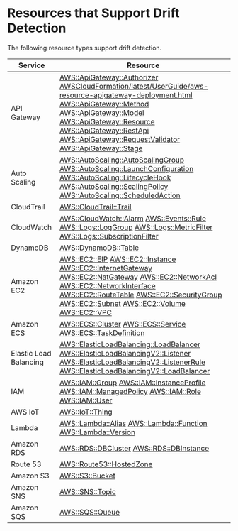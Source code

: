# Resources that Support Drift Detection<a name="using-cfn-stack-drift-resource-list"></a>

The following resource types support drift detection\.


| Service | Resource | 
| --- | --- | 
| API Gateway |  [AWS::ApiGateway::Authorizer](https://docs.aws.amazon.com/AWSCloudFormation/latest/UserGuide/aws-resource-apigateway-authorizer.html) [AWSCloudFormation/latest/UserGuide/aws\-resource\-apigateway\-deployment\.html](https://docs.aws.amazon.com/aws-resource-apigateway-deployment) [AWS::ApiGateway::Method](https://docs.aws.amazon.com/AWSCloudFormation/latest/UserGuide/aws-resource-apigateway-method.html) [AWS::ApiGateway::Model](https://docs.aws.amazon.com/AWSCloudFormation/latest/UserGuide/aws-resource-apigateway-model.html) [AWS::ApiGateway::Resource](https://docs.aws.amazon.com/AWSCloudFormation/latest/UserGuide/aws-resource-apigateway-resource.html) [AWS::ApiGateway::RestApi](https://docs.aws.amazon.com/AWSCloudFormation/latest/UserGuide/aws-resource-apigateway-restapi.html) [AWS::ApiGateway::RequestValidator](https://docs.aws.amazon.com/AWSCloudFormation/latest/UserGuide/aws-resource-apigateway-requestvalidator.html) [AWS::ApiGateway::Stage](https://docs.aws.amazon.com/AWSCloudFormation/latest/UserGuide/aws-resource-apigateway-stage.html)  | 
| Auto Scaling |  [AWS::AutoScaling::AutoScalingGroup](https://docs.aws.amazon.com/AWSCloudFormation/latest/UserGuide/aws-properties-as-group.html) [AWS::AutoScaling::LaunchConfiguration](https://docs.aws.amazon.com/AWSCloudFormation/latest/UserGuide/aws-properties-as-launchconfig.html) [AWS::AutoScaling::LifecycleHook](https://docs.aws.amazon.com/AWSCloudFormation/latest/UserGuide/aws-resource-as-lifecyclehook.html) [AWS::AutoScaling::ScalingPolicy](https://docs.aws.amazon.com/AWSCloudFormation/latest/UserGuide/aws-properties-as-policy.html) [AWS::AutoScaling::ScheduledAction](https://docs.aws.amazon.com/AWSCloudFormation/latest/UserGuide/aws-resource-as-scheduledaction.html)  | 
| CloudTrail |  [AWS::CloudTrail::Trail](https://docs.aws.amazon.com/AWSCloudFormation/latest/UserGuide/aws-resource-cloudtrail-trail.html)  | 
| CloudWatch |  [AWS::CloudWatch::Alarm](https://docs.aws.amazon.com/AWSCloudFormation/latest/UserGuide/aws-properties-cw-alarm.html) [AWS::Events::Rule](https://docs.aws.amazon.com/AWSCloudFormation/latest/UserGuide/aws-resource-events-rule.html) [AWS::Logs::LogGroup](https://docs.aws.amazon.com/AWSCloudFormation/latest/UserGuide/aws-resource-logs-loggroup.html) [AWS::Logs::MetricFilter](https://docs.aws.amazon.com/AWSCloudFormation/latest/UserGuide/aws-resource-logs-metricfilter.html) [AWS::Logs::SubscriptionFilter](https://docs.aws.amazon.com/AWSCloudFormation/latest/UserGuide/aws-resource-logs-subscriptionfilter.html)  | 
| DynamoDB |  [AWS::DynamoDB::Table](https://docs.aws.amazon.com/AWSCloudFormation/latest/UserGuide/aws-resource-dynamodb-table.html)  | 
| Amazon EC2 |  [AWS::EC2::EIP](aws-properties-ec2-eip.md) [AWS::EC2::Instance](aws-properties-ec2-instance.md) [AWS::EC2::InternetGateway](aws-resource-ec2-internetgateway.md) [AWS::EC2::NatGateway](aws-resource-ec2-natgateway.md) [AWS::EC2::NetworkAcl](aws-resource-ec2-network-acl.md) [AWS::EC2::NetworkInterface](aws-resource-ec2-network-interface.md) [AWS::EC2::RouteTable](aws-resource-ec2-route-table.md) [AWS::EC2::SecurityGroup](aws-properties-ec2-security-group.md) [AWS::EC2::Subnet](aws-resource-ec2-subnet.md) [AWS::EC2::Volume](aws-properties-ec2-ebs-volume.md) [AWS::EC2::VPC](aws-resource-ec2-vpc.md)  | 
| Amazon ECS |  [AWS::ECS::Cluster](https://docs.aws.amazon.com/AWSCloudFormation/latest/UserGuide/aws-resource-ecs-cluster.html) [AWS::ECS::Service](https://docs.aws.amazon.com/AWSCloudFormation/latest/UserGuide/aws-resource-ecs-service.html) [AWS::ECS::TaskDefinition](https://docs.aws.amazon.com/AWSCloudFormation/latest/UserGuide/aws-resource-ecs-taskdefinition.html)  | 
| Elastic Load Balancing |  [AWS::ElasticLoadBalancing::LoadBalancer](https://docs.aws.amazon.com/aws-properties-ec2-elb) [AWS::ElasticLoadBalancingV2::Listener](aws-resource-elasticloadbalancingv2-listener.md) [AWS::ElasticLoadBalancingV2::ListenerRule](aws-resource-elasticloadbalancingv2-listenerrule.md) [AWS::ElasticLoadBalancingV2::LoadBalancer](aws-resource-elasticloadbalancingv2-loadbalancer.md)  | 
| IAM |  [AWS::IAM::Group](aws-properties-iam-group.md) [AWS::IAM::InstanceProfile](aws-resource-iam-instanceprofile.md) [AWS::IAM::ManagedPolicy](aws-resource-iam-managedpolicy.md) [AWS::IAM::Role](aws-resource-iam-role.md) [AWS::IAM::User](aws-properties-iam-user.md)  | 
| AWS IoT |  [AWS::IoT::Thing](https://docs.aws.amazon.com/AWSCloudFormation/latest/UserGuide/aws-resource-iot-thing.html)  | 
| Lambda |  [AWS::Lambda::Alias](aws-resource-lambda-alias.md) [AWS::Lambda::Function](aws-resource-lambda-function.md) [AWS::Lambda::Version](aws-resource-lambda-version.md)  | 
| Amazon RDS |  [AWS::RDS::DBCluster](aws-resource-rds-dbcluster.md) [AWS::RDS::DBInstance](aws-properties-rds-database-instance.md)  | 
| Route 53 |  [AWS::Route53::HostedZone](https://docs.aws.amazon.com/AWSCloudFormation/latest/UserGuide/aws-resource-route53-hostedzone.html)  | 
| Amazon S3 |  [AWS::S3::Bucket](https://docs.aws.amazon.com/AWSCloudFormation/latest/UserGuide/aws-properties-s3-bucket.html)  | 
| Amazon SNS |  [AWS::SNS::Topic](aws-properties-sns-topic.md)  | 
| Amazon SQS |  [AWS::SQS::Queue](https://docs.aws.amazon.com/AWSCloudFormation/latest/UserGuide/aws-properties-sqs-queues.html)  | 